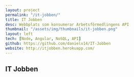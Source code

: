```yaml
---
layout: project
permalink: "/it-jobben/"
title: IT Jobben
desc: Webbplats som konsumerar Arbetsförmedlingens API
thumbnail: "/assets/img/thumbnails/it-jobben.png"
layout: left
tech: [Node, Angular, NoSQL, API]
github: https://github.com/danielv14/IT-Jobben
website: http://itjobben.herokuapp.com/
---
```

## IT Jobben
